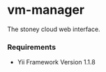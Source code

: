 vm-manager
==========

The stoney cloud web interface.

### Requirements

- Yii Framework Version 1.1.8

